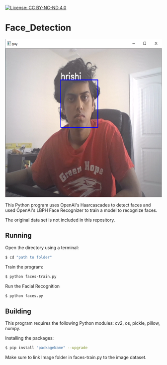 [![License: CC BY-NC-ND 4.0](https://img.shields.io/badge/License-CC%20BY--NC--ND%204.0-lightgrey.svg)](https://creativecommons.org/licenses/by-nc-nd/4.0/)

# Face_Detection

<img src="example.png" height="509" width="643">

This Python program uses OpenAI's Haarcascades to detect faces and used OpenAI's LBPH Face Recognizer to train a model to recognize faces. 

The original data set is not included in this repository. 


## Running

Open the directory using a terminal:
```bash
$ cd "path to folder"
```

Train the program: 
```bash
$ python faces-train.py
```

Run the Facial Recognition
```bash
$ python faces.py
```



## Building
This program requires the following Python modules: cv2, os, pickle, pillow, numpy.

Installing the packages: 
```bash
$ pip install "packageName" --upgrade
```

Make sure to link Image folder in faces-train.py to the image dataset. 
